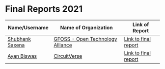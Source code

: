 # Final Reports 2021
| Name/Username | Name of Organization | Link of Report |
| --- | --- | --- |
| [Shubhank Saxena](https://github.com/shubhank-saxena) | [GFOSS - Open Technology Alliance](https://summerofcode.withgoogle.com/organizations/4870958629781504/) | [Link to final report](https://github.com/shubhank-saxena/GSoC-Final-Report/blob/master/README.md) |
| [Ayan Biswas](https://github.com/ayan-biswas0412) | [CircuitVerse](https://summerofcode.withgoogle.com/projects/#6282924346834944) | [Link to final report](https://blog.circuitverse.org/posts/ayan-biswas-gsoc-21-final-report-lms-integration/) |
